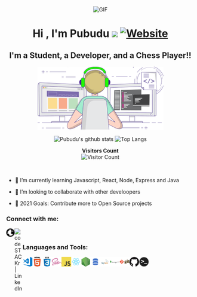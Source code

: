 <div align="center">
<img align="center" alt="GIF" height="250px" src="https://media.giphy.com/media/du3J3cXyzhj75IOgvA/giphy.gif" />

# Hi , I'm Pubudu <img src="https://media.giphy.com/media/hvRJCLFzcasrR4ia7z/giphy.gif" width="25px">  [![Website](https://img.shields.io/website?label=pubudu20.com&style=for-the-badge&url=https%3A%2F%2Fcodestackr.com)](https://pubudu20.github.io/) 

## I'm a Student, a Developer, and a Chess Player!!


![enter image description here](https://github.com/pubudu20/pubudu20/blob/main/img/coding-freak.gif)

![Pubudu's github stats](https://github-readme-stats.vercel.app/api?username=pubudu20&show_icons=true&include_all_commits=true&hide_border=true)
![Top Langs](https://github-readme-stats.vercel.app/api/top-langs/?username=pubudu20&layout=compact)

<!--<img width="60%" src="https://github-readme-stats.vercel.app/api?username=pubudu20&show_icons=true&include_all_commits=true" />-->

<!--<img width="50%" src="https://github-readme-stats.anuraghazra1.vercel.app/api/top-langs/?username=pubudu20&layout=compact" />
-->

**Visitors Count** <br />
![Visitor Count](https://profile-counter.glitch.me/{pubudu20}/count.svg)

</div>

<br />



- 🌱 I’m currently learning  Javascript, React, Node, Express and Java

- 👯 I’m looking to collaborate with other develoopers

- 🥅 2021 Goals: Contribute more to Open Source projects





### Connect with me:

[<img align="left" alt="codeSTACKr.com" width="22px" src="https://raw.githubusercontent.com/iconic/open-iconic/master/svg/globe.svg" />][website]
[<img align="left" alt="codeSTACKr | LinkedIn" width="22px" src="https://cdn.jsdelivr.net/npm/simple-icons@v3/icons/linkedin.svg" />][linkedin]


<br />

### Languages and Tools:

<img align="left" alt="Visual Studio Code" width="26px" src="https://raw.githubusercontent.com/github/explore/80688e429a7d4ef2fca1e82350fe8e3517d3494d/topics/visual-studio-code/visual-studio-code.png" />
<img align="left" alt="HTML5" width="26px" src="https://raw.githubusercontent.com/github/explore/80688e429a7d4ef2fca1e82350fe8e3517d3494d/topics/html/html.png" />
<img align="left" alt="CSS3" width="26px" src="https://raw.githubusercontent.com/github/explore/80688e429a7d4ef2fca1e82350fe8e3517d3494d/topics/css/css.png" />
<img align="left" alt="Sass" width="26px" src="https://raw.githubusercontent.com/github/explore/80688e429a7d4ef2fca1e82350fe8e3517d3494d/topics/sass/sass.png" />
<img align="left" alt="JavaScript" width="26px" src="https://raw.githubusercontent.com/github/explore/80688e429a7d4ef2fca1e82350fe8e3517d3494d/topics/javascript/javascript.png" />
<img align="left" alt="React" width="26px" src="https://raw.githubusercontent.com/github/explore/80688e429a7d4ef2fca1e82350fe8e3517d3494d/topics/react/react.png" />
<img align="left" alt="Node.js" width="26px" src="https://raw.githubusercontent.com/github/explore/80688e429a7d4ef2fca1e82350fe8e3517d3494d/topics/nodejs/nodejs.png" />
<img align="left" alt="SQL" width="26px" src="https://raw.githubusercontent.com/github/explore/80688e429a7d4ef2fca1e82350fe8e3517d3494d/topics/sql/sql.png" />
<img align="left" alt="MySQL" width="26px" src="https://raw.githubusercontent.com/github/explore/80688e429a7d4ef2fca1e82350fe8e3517d3494d/topics/mysql/mysql.png" />
<img align="left" alt="MongoDB" width="26px" src="https://raw.githubusercontent.com/github/explore/80688e429a7d4ef2fca1e82350fe8e3517d3494d/topics/mongodb/mongodb.png" />
<img align="left" alt="Git" width="26px" src="https://raw.githubusercontent.com/github/explore/80688e429a7d4ef2fca1e82350fe8e3517d3494d/topics/git/git.png" />
<img align="left" alt="GitHub" width="26px" src="https://raw.githubusercontent.com/github/explore/78df643247d429f6cc873026c0622819ad797942/topics/github/github.png" />
<img align="left" alt="Terminal" width="26px" src="https://raw.githubusercontent.com/github/explore/80688e429a7d4ef2fca1e82350fe8e3517d3494d/topics/terminal/terminal.png" />

<br />
<br />

[website]: https://pubudu20.github.io
[linkedin]: https://www.linkedin.com/in/pubudu-palihakkara-0b783a15a/
<br />




<!--
**pubudu20/pubudu20** is a ✨ _special_ ✨ repository because its `README.md` (this file) appears on your GitHub profile.

Here are some ideas to get you started:👋
&theme=chartreuse-dark

- 🔭 I’m currently working on building a Fulstack E-Commerce website using the MERN stack.

- ⚡ Fun fact: I love Calisthenics and Motorcycles
&hide_border=true
- 🔭 I’m currently working on ...
- 🌱 I’m currently learning ...
- 👯 I’m looking to collaborate on ...
- 🤔 I’m looking for help with ...
- 💬 Ask me about ...
- 📫 How to reach me: ...
- 😄 Pronouns: ...
- ⚡ Fun fact: ...
-->
